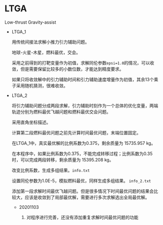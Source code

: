 # LTGA

Low-thrust Gravity-assist

* LTGA_1

    用传统间接法求解小推力引力辅助问题。

    地球-火星-木星，燃料最优，交会。

    采用之前得到的打靶变量作为初值，求解同伦参数`epsi=1.0`的情况，可以收敛，但是需要保留比较多的小数位数，才能达到精度要求。

    如果只将收敛解中的引力辅助时间和引力辅助速度增量作为初值，其余13个乘子采用随机猜测，很难收敛。

* LTGA_2

    将引力辅助问题分成两段求解，引力辅助时刻作为一个总体的优化变量，两端轨迹分别为燃料最优飞越问题和燃料最优交会问题。

    采用直角坐标描述。

    计算第二段燃料最优问题之前先计算时间最优问题，末端位置固定。

    在LTGA_1中，真实最优解的比例系数为0.375，剩余质量为 15735.957 kg。

    在本程序中，如果比例系数为0.375，不能完成转移过程；比例系数为0.35时，可以完成两段转移，剩余质量为 15395.208 kg。

    改变比例系数，生成多组结果。`info.txt`

    设置同伦参数为1.0E-5，模拟燃料最优，同样生成多组结果。 `info_2.txt`

    添加第一段求解时间最优飞越问题。但是很多情况下时间最优问题的结果会比较大，应该是收敛到了局部最优解，需要进行多次求解选出全局最优解。

    * 20201103

        1. 对程序进行完善，还没有添加重复求解时间最优问题的功能